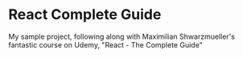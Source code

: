 <h1>React Complete Guide</h1>

My sample project, following along with Maximilian Shwarzmueller's fantastic course on Udemy, "React - The Complete Guide"
